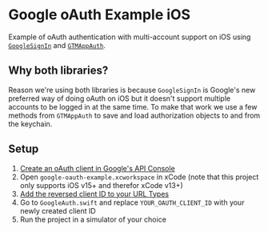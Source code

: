 # Google oAuth Example iOS

Example of oAuth authentication with multi-account support on iOS using [`GoogleSignIn`](https://github.com/google/GoogleSignIn-iOS) and [`GTMAppAuth`](https://github.com/google/GTMAppAuth).

## Why both libraries?
Reason we're using both libraries is because `GoogleSignIn` is Google's new preferred way of doing oAuth on iOS but it doesn't support multiple accounts to be logged in at the same time. To make that work we use a few methods from `GTMAppAuth` to save and load authorization objects to and from the keychain.

## Setup
1. [Create an oAuth client in Google's API Console](https://developers.google.com/identity/sign-in/ios/start-integrating#get_an_oauth_client_id)
2. Open `google-oauth-example.xcworkspace` in xCode (note that this project only supports iOS v15+ and therefor xCode v13+)
3. [Add the reversed client ID to your URL Types](https://developers.google.com/identity/sign-in/ios/start-integrating#add_a_url_scheme_for_google_sign-in_to_your_project)
4. Go to `GoogleAuth.swift` and replace `YOUR_OAUTH_CLIENT_ID` with your newly created client ID
5. Run the project in a simulator of your choice
